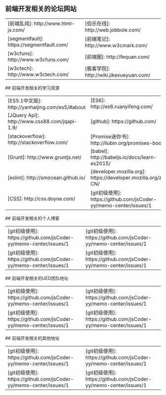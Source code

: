## 前端开发相关的论坛网站
<table>
  <tr>
    <td>[前端乱炖]: http://www.html-js.com/</td>
    <td>[伯乐在线]: http://web.jobbole.com/</td>
  </tr>
  <tr>
    <td>[segmentfault]: https://segmentfault.com/</td>
    <td>[前端笔记]: http://www.w3cmark.com/</td>
  </tr>
  <tr>
    <td>[w3cfuns]: http://www.w3cfuns.com/</td>
    <td>[前端圈]: http://fequan.com/</td>
  </tr>
  <tr>
    <td>[w3ctech]: http://www.w3ctech.com/</td>
    <td>[极客学院]: http://wiki.jikexueyuan.com/</td>
  </tr>
</table>
## 前端开发相关的学习资源
<table>
  <tr>
    <td>[ES5.1中文版]: http://yanhaijing.com/es5/#about</td>
    <td>[ES6]: http://es6.ruanyifeng.com/</td>
  </tr>
  <tr>
    <td>[JQuery Api]: http://www.css88.com/jqapi-1.9/</td>
    <td>[github]: https://github.com/</td>
  </tr>
  <tr>
    <td>[stackoverflow]: http://stackoverflow.com/</td>
    <td>[Promise迷你书]: http://liubin.org/promises-book/</td>
  </tr>
  <tr>
    <td>[Grunt]: http://www.gruntjs.net/</td>
    <td>[babel]: http://babeljs.io/docs/learn-es2015/</td>
  </tr>
  <tr>
    <td>[eslint]: http://smocean.github.io/</td>
    <td>[developer.mozilla.org]: https://developer.mozilla.org/zh-CN/</td>
  </tr>
  <tr>
    <td>[CSS]: http://css.doyoe.com/</td>
    <td>[git初级使用]: https://github.com/jsCoder-yy/memo-center/issues/1 </td>
  </tr>
</table>
## 前端开发相关的个人博客
<table>
  <tr>
    <td>[git初级使用]: https://github.com/jsCoder-yy/memo-center/issues/1 </td>
    <td>[git初级使用]: https://github.com/jsCoder-yy/memo-center/issues/1 </td>
  </tr>
  <tr>
    <td>[git初级使用]: https://github.com/jsCoder-yy/memo-center/issues/1 </td>
    <td>[git初级使用]: https://github.com/jsCoder-yy/memo-center/issues/1 </td>
  </tr>
</table>
## 前端开发相关的UED团队地址
<table>
  <tr>
    <td>[git初级使用]: https://github.com/jsCoder-yy/memo-center/issues/1 </td>
    <td>[git初级使用]: https://github.com/jsCoder-yy/memo-center/issues/1 </td>
  </tr>
  <tr>
    <td>[git初级使用]: https://github.com/jsCoder-yy/memo-center/issues/1 </td>
    <td>[git初级使用]: https://github.com/jsCoder-yy/memo-center/issues/1 </td>
  </tr>
</table>
## 前端开发相关的其他地址
<table>
  <tr>
    <td>[git初级使用]: https://github.com/jsCoder-yy/memo-center/issues/1 </td>
    <td>[git初级使用]: https://github.com/jsCoder-yy/memo-center/issues/1 </td>
  </tr>
  <tr>
    <td>[git初级使用]: https://github.com/jsCoder-yy/memo-center/issues/1 </td>
    <td>[git初级使用]: https://github.com/jsCoder-yy/memo-center/issues/1 </td>
  </tr>
</table>